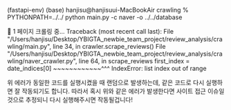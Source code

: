 (fastapi-env) (base) hanjisu@hanjisuui-MacBookAir crawling % PYTHONPATH=../../ python main.py -c naver -o ../../database

📄 1 페이지 크롤링 중...
Traceback (most recent call last):
  File "/Users/hanjisu/Desktop/YBIGTA_newbie_team_project/review_analysis/crawling/main.py", line 34, in <module>
    crawler.scrape_reviews()
  File "/Users/hanjisu/Desktop/YBIGTA_newbie_team_project/review_analysis/crawling/naver_crawler.py", line 64, in scrape_reviews
    first_index = date_indices[0]
                  ~~~~~~~~~~~~^^^
IndexError: list index out of range

위 에러가 동일한 코드를 실행시켰을 때 랜덤으로 발생하는데, 같은 코드로 다시 실행하면 잘 작동되기도 합니다. 
따라서 혹시 위와 같은 에러가 발생한다면 사이트 접근 이슈일 것으로 추정되니 다시 실행해주시면 작동될겁니다!